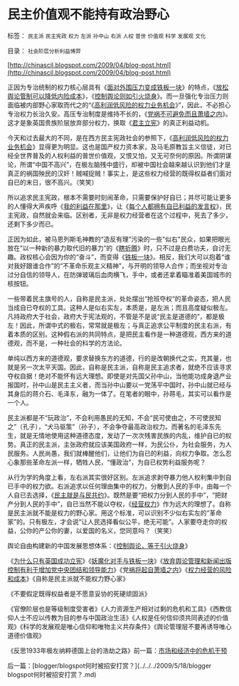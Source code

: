 # 民主价值观不能持有政治野心

标签： `民主派` `民主宪政` `权力` `左派` `孙中山` `右派` `人权` `普世` `价值观` `科学` `发展观` `文化` 

目录： `社会阶层分析利益博羿`

[http://chinascil.blogspot.com/2009/04/blog-post.html](http://chinascil.blogspot.com/2009/04/blog-post.html)

正因为专治统制的权力核心层具有《[面对外围压力变成铁板一块](../../../2009/5/8/妖魔化敌视与铁板一块.md)》的特点，《[放松舆论管制可以降低内险成本](../../../2009/5/5/控制舆论，等于引火烧身.md)》，《[控制舆论则如引火烧身](../../../2009/5/5/控制舆论，等于引火烧身.md)》。而一旦强化专治压力则面临被内部野心家取而代之的“《[高利润低风险的权力业务机会](../../../2009/5/14/权力经营的风险和成本.md)》”，因此，不必担心专治权力长治久安。高压专治制度是维持不长的，《[党祸不可避免而且萧墙之内](http://blog.sina.com.cn/s/blog_5563a64d0100cz6e.html)》。这才是象英国贵族阶层放弃部分权力，换取《[君主立宪](http://blog.sina.com.cn/s/blog_5563a64d0100cwlk.html)》的真正利益动机。

今天和过去最大的不同，是在西方民主宪政社会的参照下，《[高利润低风险的权力业务机会](../../../2009/5/14/权力经营的风险和成本.md)》显得更为明显。这也是国产权力资本家，及马毛原教旨主义信徒，对已经全世界普及的人权利益的普世价值观，又恨又怕，又无可奈何的原因。所谓阴谋论，所谓“中国不高兴”，在极左脑残中盛行，却被中国社会越来越认识到他们才是真正的祸国殃民的汉奸！贼喊捉贼！事实上，是这些权力经营的既得权益者们面对自已的末日，很不高兴。（笑笑）

所以追求民主宪政，根本不需要时刻闹革命，只需要保护好自已；并尽可能让更多的人懂得大声疾呼《[我的利益在那里](../../../2009/3/15/人性本私！老百姓能否问两会“我的利益在那里”？.md)》，让《[每个人都拥有自已利益的发言权](../../../2009/3/24/大学无书！每个人都有个人利益观点发言权.md)》，民主宪政，自然就会来临。区别者，无非是权力经营者在这个过程中，死去了多少，还剩下多少而已。

正因为如此，被马恩列斯毛神教的“造反有理”污染的一些"似右"民众，如果把眼光放在“以一种新的暴力取代旧的暴力”的《[瞎折腾](../../../2009/2/9/黄宗羲定律“老百姓尽量别折腾”.md)》时，只不过是白费功夫，自讨无趣。政权核心会因为你的“奋斗”，而变得《[铁板一块](../../../2009/5/8/妖魔化敌视与铁板一块.md)》。相反，我们大可以抱着“谁对我好跟谁合作”的“不革命乐观主义精神”，与开明的领导人合作；而坐视对专治过分自信的领导人，在防弹玻璃后血肉横飞，手中，或者还拿着瞄准着美国城市的核按钮。



一些带着民主旗号的人，自称是民主派，处处摆出“抢班夺权”的革命姿态，把人民当成自已夺权的工具。这种人是似右实左，本质是，是左派；而且高度疑似极左。凡持政府大于社会，政府大于宪法观的，不管是不是说“民主是道德的”，都是极左！因此，所谓中式的极右，常常就是极左；与真正追求公平制度的民主右派，有着本质的区别。这种假右派的共同特点，是把民主看作是一种道德观，西方来的道德观，而不是，一种社会的科学的方法论。



单纯以西方来的道德观，要求替换东方的道德，行的是改朝换代之实，充其量，也就是另一次太平天国。因此，自称是民主派，自称是民主追求者，就绝不应该寻求夺权自据！绝对不能怀有远大理想。即使是对先国父孙中山，当他能功成身退产业报国时，孙中山是民主主义者，而当孙中山要以一党荡平中国时，孙中山就已经与其身后的蒋介石、毛泽东，融为一体了。在笔者的眼中，孙蒋毛，其实可以看作是一个人。

民主派都是不“玩政治”，不会利用愚民的无知，不会“民可使由之，不可使民知之”（孔子），“犬马驱策”（孙子），不会争夺最高政治权力。而著名的毛泽东先生，就是无情地使用这种道德态度，发动了一次次残害民族的内乱，维护自已的权势。真正的民主派，主张政府就应该美国政府一样，为民公仆，为社会服务，为人民服务。人民尚愚，我们就棒醒他们，让他们为自已的利益，向权力争取。怎么忍心象那些革命左派一样，牺牲人民，“懂政治”，为自已权势利益服务呢？

从行为学的角度上看，左右派其实很好区别。左派追求剥夺暴力他人权利集中到自已手中的权力欲。右派追求以任何理由集中的权力，分散到人民的手中，由每一个人自已去选择，《[民主就是与民共约](../../../2007/9/30/民主就是与民约法；法律并不是道德的上层建筑.md)》。既然是要“把权力分到人民的手中”，“把财产分到人民的手中”，自已当然不能以夺权，《[经营权力](../../../2009/5/14/权力经营的风险和成本.md)》作为远大的理想了。自称是民主派就不能是权力的野心家。用这个标准，可以识别不少似右实左的“革命家”的。只有极左，才会说“让人民选择看似公平，绝无可能”。人家要夺走你的权益，公你的产公你的妻，以爱国的名义，您同意吗？（笑笑）

舆论自由构建新的中国发展思想体系：《[控制舆论，等于引火烧身](../../../2009/5/5/控制舆论，等于引火烧身.md)》

《[为什么只有英国成功立宪](http://blog.sina.com.cn/s/blog_5563a64d0100cwlk.html)》《[妖魔化对手与铁板一块](../../../2009/5/8/妖魔化敌视与铁板一块.md)》《[放弃舆论管理和新闻出版控制有利于增加党中央团结和领导能力](../../../2009/5/11/舆论摒弃管制有利强化中央领导地位.md)》《党[祸将起自萧墙之内](http://blog.sina.com.cn/s/blog_5563a64d0100cz6e.html)》《[权力经营的风险和成本](../../../2009/5/14/权力经营的风险和成本.md)》《自称是民主派就不能权力野心家》

《不要假定既得权益者是不愿意妥协的死硬顽固派》

《官僚阶层也是等级制度受害者》《人力资源生产相对过剩的危机和工具》《西教信仰人士不应以传教为目的参与中国政治生活》《人权是任何信仰须共同表述的价值观》《科学的发展观是唯心信仰和唯物主义共存条件》《舆论管理层不要再诱导唯心道德价值观》

《反思1933年极左纳粹德国上台的浩劫之路》前一篇：[市场和经济中的危机干预](../../../2009/5/16/市场和经济中的危机干预.md)

后一篇：[blogger/blogspot何时被招安打赏？](../../../2009/5/18/blogger blogspot何时被招安打赏？.md)